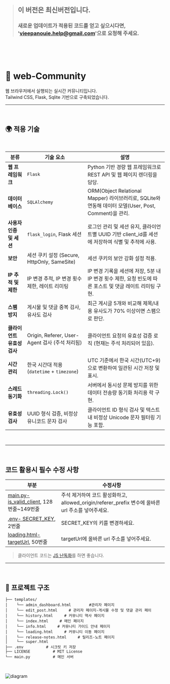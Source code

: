 > ## 이 버전은 최신버전입니다.
> ### 새로운 업데이트가 적용된 코드를 얻고 싶으시다면, 'vieepanouie.help@gmail.com'으로 요청해 주세요.
</br></br></br>


# 🛜 web-Community

웹 브라우저에서 실행되는 실시간 커뮤니티입니다.  
Tailwind CSS, Flask, Sqlite 기반으로 구축되었습니다.



---
&nbsp;
&nbsp;
## 🌍 적용 기술

&nbsp;
&nbsp;
&nbsp;
&nbsp;

| 분류               | 기술 요소                                   | 설명                                                                                 |
| ---------------- | --------------------------------------- | ---------------------------------------------------------------------------------- |
| **웹 프레임워크**      | `Flask`                                 | Python 기반 경량 웹 프레임워크로 REST API 및 웹 페이지 렌더링을 담당.                                    |
| **데이터베이스**       | `SQLAlchemy`                            | ORM(Object Relational Mapper) 라이브러리로, SQLite와 연동해 데이터 모델(User, Post, Comment)을 관리. |
| **사용자 인증 및 세션**  | `flask_login`, Flask 세션                 | 로그인 관리 및 세션 유지, 클라이언트별 UUID 기반 client\_id를 세션에 저장하여 식별 및 추적에 사용.                   |
| **보안**           | 세션 쿠키 설정 (Secure, HttpOnly, SameSite)   | 세션 쿠키의 보안 강화 설정 적용.                                                                |
| **IP 추적 및 제한**   | IP 변경 추적, IP 변경 횟수 제한, 레이트 리미팅          | IP 변경 기록을 세션에 저장, 5분 내 IP 변경 횟수 제한, 요청 빈도에 따른 포스트 및 댓글 레이트 리미팅 구현.                 |
| **스팸 방지**        | 게시물 및 댓글 중복 검사, 유사도 검사                  | 최근 게시글 5개와 비교해 제목/내용 유사도가 70% 이상이면 스팸으로 판단.                                        |
| **클라이언트 유효성 검사** | Origin, Referer, User-Agent 검사 (주석 처리됨) | 클라이언트 요청의 유효성 검증 로직 (현재는 주석 처리되어 있음).                                              |
| **시간 관리**        | 한국 시간대 적용 (`datetime` + `timezone`)     | UTC 기준에서 한국 시간(UTC+9)으로 변환하여 일관된 시간 저장 및 표시.                                       |
| **스레드 동기화**      | `threading.Lock()`                      | 서버에서 동시성 문제 방지를 위한 데이터 전송량 동기화 처리용 락 구현.                                           |
| **유효성 검사**       | UUID 형식 검증, 비정상 유니코드 문자 검사              | 클라이언트 ID 형식 검사 및 텍스트 내 비정상 Unicode 문자 필터링 기능 포함.                                   |



&nbsp;
&nbsp;

---
&nbsp;
&nbsp;
## 코드 활용시 필수 수정 사항

| 부분        | 수정사항 |
|--------------------|------|
| [main.py- is_valid_client](https://github.com/Anion15/web-Community/blob/9e5c6ed8148e9d8a6ad705aeab5a971f712d24a9/main.py#L128-L149), 128번줄~149번줄           | 주석 제거하여 코드 활성화하고, allowed_origin/referer_prefix 변수에 올바른 url 주소를 넣어주세요.|
| [.env- SECRET_KEY](https://github.com/Anion15/web-Community/blob/9e5c6ed8148e9d8a6ad705aeab5a971f712d24a9/.env#L2), 2번줄                                        | SECRET_KEY의 키를 변경하세요. |
| [loading.html- targetUrl](https://github.com/Anion15/web-Community/blob/9e5c6ed8148e9d8a6ad705aeab5a971f712d24a9/templates/loading.html#L50), 50번줄            | targetUrl에 올바른 url 주소를 넣어주세요. |

> 클라이언트 코드는 [JS 난독화](https://obfuscator.io/)를 하면 좋습니다.

---
&nbsp;
&nbsp;
## 📁 프로젝트 구조

```plaintext
├── templates/
│    └── admin_dashboard.html        #관리자 페이지
│    └── edit_post.html     # 관리자 페이지-게시물 수정 및 댓글 관리 페이
│    └── history.html     # 커뮤니티 역사 페이지
│    └── index.html     # 메인 페이지
│    └── info.html     # 커뮤니티 가이드 안내 페이지
│    └── loading.html     # 커뮤니티 이동 페이지
│    └── release-notes.html     # 릴리즈-노트 페이지
│    └── super.html
├── .env          # 시크릿 키 저장
├── LICENSE          # MIT License
└── main.py          # 메인 서버
```
&nbsp;
&nbsp;
&nbsp;

![diagram](https://github.com/user-attachments/assets/bcbd2fbb-b551-4f46-801a-4f7699a9115e)

